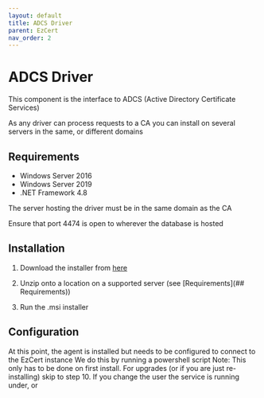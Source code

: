 ```yaml
---
layout: default
title: ADCS Driver
parent: EzCert
nav_order: 2
---
```

# ADCS Driver

This component is the interface to ADCS (Active Directory Certificate Services) 

As any driver can process requests to a CA you can install on several servers in the same, or different domains



## Requirements

- Windows Server 2016
- Windows Server 2019
- .NET Framework 4.8

The server hosting the driver must be in the same domain as the CA

Ensure that port 4474 is open to wherever the database is hosted


## Installation

1. Download the installer from [here](https://www.krestfield.com) 

2. Unzip onto a location on a supported server (see [Requirements](## Requirements)) 

3. Run the .msi installer

   

## Configuration

At this point, the agent is installed but needs to be configured to connect to the EzCert instance
We do this by running a powershell script
Note: This only has to be done on first install.  For upgrades (or if you are just re-installing) skip to step 10. 
If you change the user the service is running under, or 

   

   





